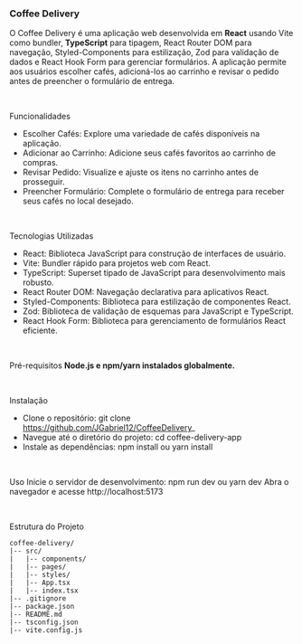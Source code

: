 ### Coffee Delivery

O Coffee Delivery é uma aplicação web desenvolvida em **React** usando Vite como bundler, **TypeScript** para tipagem, React Router DOM para navegação, Styled-Components para estilização, Zod para validação de dados e React Hook Form para gerenciar formulários. A aplicação permite aos usuários escolher cafés, adicioná-los ao carrinho e revisar o pedido antes de preencher o formulário de entrega.

<br>

Funcionalidades

- Escolher Cafés: Explore uma variedade de cafés disponíveis na aplicação.
- Adicionar ao Carrinho: Adicione seus cafés favoritos ao carrinho de compras.
- Revisar Pedido: Visualize e ajuste os itens no carrinho antes de prosseguir.
- Preencher Formulário: Complete o formulário de entrega para receber seus cafés no local desejado.

<br>

Tecnologias Utilizadas

- React: Biblioteca JavaScript para construção de interfaces de usuário.
- Vite: Bundler rápido para projetos web com React.
- TypeScript: Superset tipado de JavaScript para desenvolvimento mais robusto.
- React Router DOM: Navegação declarativa para aplicativos React.
- Styled-Components: Biblioteca para estilização de componentes React.
- Zod: Biblioteca de validação de esquemas para JavaScript e TypeScript.
- React Hook Form: Biblioteca para gerenciamento de formulários React eficiente.

<br>

Pré-requisitos
**Node.js e npm/yarn instalados globalmente.**

<br>

Instalação

- Clone o repositório: git clone https://github.com/JGabriel12/CoffeeDelivery_
- Navegue até o diretório do projeto: cd coffee-delivery-app
- Instale as dependências: npm install ou yarn install

<br>

Uso
Inicie o servidor de desenvolvimento: npm run dev ou yarn dev
Abra o navegador e acesse http://localhost:5173

<br>

Estrutura do Projeto

```
coffee-delivery/
|-- src/
|   |-- components/
|   |-- pages/
|   |-- styles/
|   |-- App.tsx
|   |-- index.tsx
|-- .gitignore
|-- package.json
|-- README.md
|-- tsconfig.json
|-- vite.config.js

```
